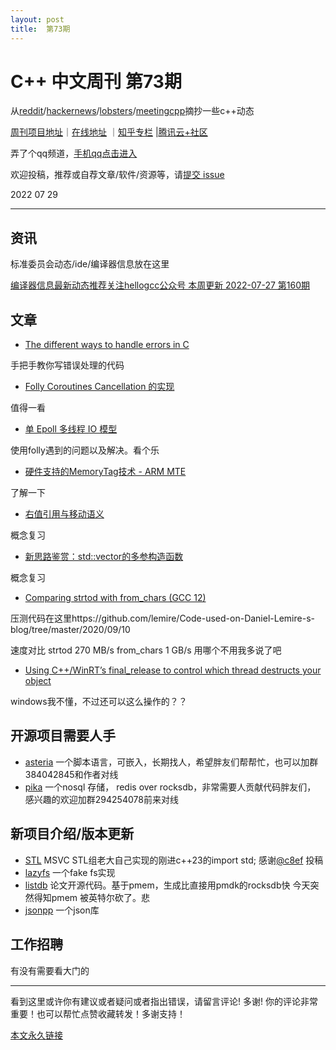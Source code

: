 ```yaml
---
layout: post
title:  第73期
---
```


# C++ 中文周刊 第73期



从[reddit](https://www.reddit.com/r/cpp/)/[hackernews](https://news.ycombinator.com/)/[lobsters](https://lobste.rs/)/[meetingcpp](https://www.meetingcpp.com/blog/blogroll/items/Meeting-Cpp-Blogroll-339.html)摘抄一些c++动态


[周刊项目地址](https://github.com/wanghenshui/cppweeklynews)｜[在线地址](https://wanghenshui.github.io/cppweeklynews/) ｜[知乎专栏](https://www.zhihu.com/column/jieyaren) |[腾讯云+社区](https://cloud.tencent.com/developer/column/92884)

弄了个qq频道，[手机qq点击进入](https://qun.qq.com/qqweb/qunpro/share?_wv=3&_wwv=128&inviteCode=xzjHQ&from=246610&biz=ka)

欢迎投稿，推荐或自荐文章/软件/资源等，请[提交 issue](https://github.com/wanghenshui/cppweeklynews/issues)

2022 07 29

---
    
## 资讯

标准委员会动态/ide/编译器信息放在这里

[编译器信息最新动态推荐关注hellogcc公众号 本周更新 2022-07-27 第160期](https://github.com/hellogcc/osdt-weekly/blob/master/weekly-2022/2022-07-27.md)



## 文章

- [The different ways to handle errors in C](https://mccue.dev/pages/7-27-22-c-errors)

手把手教你写错误处理的代码

- [Folly Coroutines Cancellation 的实现 ](https://sf-zhou.github.io/coroutine/folly_coro_cancellation.html)

值得一看

- [单 Epoll 多线程 IO 模型 ](https://sf-zhou.github.io/linux/single_epoll_multi_workers.html)

使用folly遇到的问题以及解决。看个乐

- [硬件支持的MemoryTag技术 - ARM MTE](https://zhuanlan.zhihu.com/p/545432403)

了解一下

- [右值引用与移动语义](https://zhuanlan.zhihu.com/p/545494408)

概念复习

- [新思路鉴赏：std::vector的多参构造函数](https://zhuanlan.zhihu.com/p/545305641)

概念复习

- [Comparing strtod with from_chars (GCC 12)](https://lemire.me/blog/2022/07/27/comparing-strtod-with-from_chars-gcc-12/)

压测代码在这里https://github.com/lemire/Code-used-on-Daniel-Lemire-s-blog/tree/master/2020/09/10

速度对比 strtod 	270 MB/s from_chars 	1 GB/s 用哪个不用我多说了吧


- [Using C++/WinRT’s final_release to control which thread destructs your object](https://devblogs.microsoft.com/oldnewthing/20220722-00/?p=106883)

windows我不懂，不过还可以这么操作的？？

## 开源项目需要人手

- [asteria](https://github.com/lhmouse/asteria) 一个脚本语言，可嵌入，长期找人，希望胖友们帮帮忙，也可以加群384042845和作者对线
- [pika](https://github.com/OpenAtomFoundation/pika) 一个nosql 存储， redis over rocksdb，非常需要人贡献代码胖友们， 感兴趣的欢迎加群294254078前来对线

## 新项目介绍/版本更新

- [STL](https://github.com/StephanTLavavej/STL) MSVC STL组老大自己实现的刚进c++23的import std; 感谢[@c8ef](https://github.com/c8ef) 投稿
- [lazyfs](https://github.com/dsrhaslab/lazyfs) 一个fake fs实现
- [listdb](https://github.com/DICL/listdb) 论文开源代码。基于pmem，生成比直接用pmdk的rocksdb快 今天突然得知pmem 被英特尔砍了。悲
- [jsonpp](https://github.com/wqking/jsonpp) 一个json库
## 工作招聘

有没有需要看大门的

---

看到这里或许你有建议或者疑问或者指出错误，请留言评论! 多谢!  你的评论非常重要！也可以帮忙点赞收藏转发！多谢支持！

[本文永久链接](https://wanghenshui.github.io/cppweeklynews/posts/073.html)
